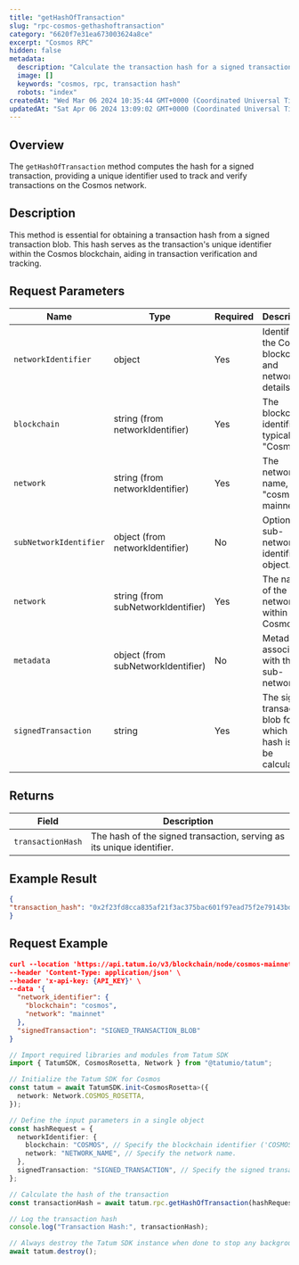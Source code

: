 ```yaml
---
title: "getHashOfTransaction"
slug: "rpc-cosmos-gethashoftransaction"
category: "6620f7e31ea673003624a8ce"
excerpt: "Cosmos RPC"
hidden: false
metadata:
  description: "Calculate the transaction hash for a signed transaction on the Cosmos blockchain."
  image: []
  keywords: "cosmos, rpc, transaction hash"
  robots: "index"
createdAt: "Wed Mar 06 2024 10:35:44 GMT+0000 (Coordinated Universal Time)"
updatedAt: "Sat Apr 06 2024 13:09:02 GMT+0000 (Coordinated Universal Time)"
---
```


## Overview

The `getHashOfTransaction` method computes the hash for a signed transaction, providing a unique identifier used to track and verify transactions on the Cosmos network.

## Description

This method is essential for obtaining a transaction hash from a signed transaction blob. This hash serves as the transaction's unique identifier within the Cosmos blockchain, aiding in transaction verification and tracking.

## Request Parameters

| Name                   | Type                               | Required | Description                                                         |
| ---------------------- | ---------------------------------- | -------- | ------------------------------------------------------------------- |
| `networkIdentifier`    | object                             | Yes      | Identifies the Cosmos blockchain and network details.               |
| `blockchain`           | string (from networkIdentifier)    | Yes      | The blockchain identifier, typically "Cosmos".                      |
| `network`              | string (from networkIdentifier)    | Yes      | The network name, e.g., "cosmos-mainnet".                           |
| `subNetworkIdentifier` | object (from networkIdentifier)    | No       | Optional sub-network identifier object.                             |
| `network`              | string (from subNetworkIdentifier) | Yes       | The name of the sub-network within Cosmos.                          |
| `metadata`             | object (from subNetworkIdentifier) | No       | Metadata associated with the sub-network.                           |
| `signedTransaction`    | string                             | Yes      | The signed transaction blob for which the hash is to be calculated. |

## Returns

| Field             | Description                                                           |
| ----------------- | --------------------------------------------------------------------- |
| `transactionHash` | The hash of the signed transaction, serving as its unique identifier. |

## Example Result

```json
{
"transaction_hash": "0x2f23fd8cca835af21f3ac375bac601f97ead75f2e79143bdf71fe2c4be043e8f"
}
```
## Request Example

```json
curl --location 'https://api.tatum.io/v3/blockchain/node/cosmos-mainnet/construction/hash' \
--header 'Content-Type: application/json' \
--header 'x-api-key: {API_KEY}' \
--data '{
  "network_identifier": {
    "blockchain": "cosmos",
    "network": "mainnet"
  },
  "signedTransaction": "SIGNED_TRANSACTION_BLOB"
}
```
```typescript
// Import required libraries and modules from Tatum SDK
import { TatumSDK, CosmosRosetta, Network } from "@tatumio/tatum";

// Initialize the Tatum SDK for Cosmos
const tatum = await TatumSDK.init<CosmosRosetta>({
  network: Network.COSMOS_ROSETTA,
});

// Define the input parameters in a single object
const hashRequest = {
  networkIdentifier: {
    blockchain: "COSMOS", // Specify the blockchain identifier ('COSMOS' for Cosmos).
    network: "NETWORK_NAME", // Specify the network name.
  },
  signedTransaction: "SIGNED_TRANSACTION", // Specify the signed transaction blob.
};

// Calculate the hash of the transaction
const transactionHash = await tatum.rpc.getHashOfTransaction(hashRequest);

// Log the transaction hash
console.log("Transaction Hash:", transactionHash);

// Always destroy the Tatum SDK instance when done to stop any background processes
await tatum.destroy();
```